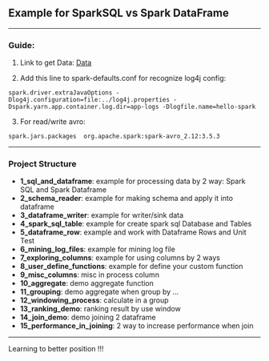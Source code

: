 ## Example for SparkSQL vs Spark DataFrame
---
### Guide: 
1) Link to get Data: [Data](https://data.sfgov.org/Public-Safety/Fire-Department-Calls-For-Service-2016-/kikm-y2iv/about_data)

2) Add this line to spark-defaults.conf for recognize log4j config: 
```
spark.driver.extraJavaOptions -Dlog4j.configuration=file:../log4j.properties -Dspark.yarn.app.container.log.dir=app-logs -Dlogfile.name=hello-spark
```

3) For read/write avro:
```
spark.jars.packages  org.apache.spark:spark-avro_2.12:3.5.3
```
---
### Project Structure
- __1_sql_and_dataframe__: example for processing data by 2 way: Spark SQL and Spark Dataframe 
- __2_schema_reader__: example for making schema and apply it into dataframe
- __3_dataframe_writer__: example for writer/sink data
- __4_spark_sql_table__: example for create spark sql Database and Tables
- __5_dataframe_row__: example and work with Dataframe Rows and Unit Test
- __6_mining_log_files__: example for mining log file 
- __7_exploring_columns__: example for using columns by 2 ways 
- __8_user_define_functions__: example for define your custom function 
- __9_misc_columns__: misc in process column 
- __10_aggregate__: demo aggregate function
- __11_grouping__: demo aggregate when group by ...
- __12_windowing_process__: calculate in a group
- __13_ranking_demo__: ranking result by use window
- __14_join_demo__: demo joining 2 dataframe 
- __15_performance_in_joining__: 2 way to increase performance when join
---
Learning to better position !!!